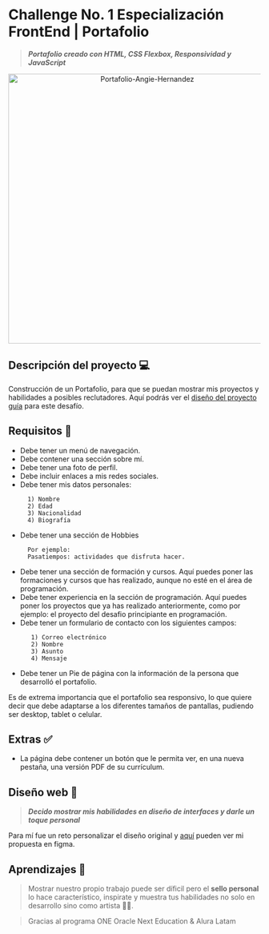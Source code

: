 # Challenge No. 1 Especialización FrontEnd | Portafolio

> **_Portafolio creado con HTML, CSS Flexbox, Responsividad y JavaScript_**

<p align="center">
<img width="539" alt="Portafolio-Angie-Hernandez" src="https://github.com/hernandezangie/portafolio/blob/master/assets/img/proyectos/portafolio.png?raw=true">

## Descripción del proyecto 💻

Construcción de un Portafolio, para que se puedan mostrar mis proyectos y habilidades a posibles reclutadores.
Aquí podrás ver el [diseño del proyecto guía](https://www.figma.com/file/o2di04LyhIgUoAbkNLde80/Portafolio?node-id=1%3A29) para este desafío. 

## Requisitos 🧾

* Debe tener un menú de navegación.
* Debe contener una sección sobre mí.
* Debe tener una foto de perfil.
* Debe incluir enlaces a mis redes sociales.
* Debe tener mis datos personales:
    ```
      1) Nombre
      2) Edad
      3) Nacionalidad
      4) Biografía
    ```
* Debe tener una sección de Hobbies
    ```
      Por ejemplo:
      Pasatiempos: actividades que disfruta hacer.
    ```
* Debe tener una sección de formación y cursos.
    Aquí puedes poner las formaciones y cursos que has realizado, aunque no esté en el área de programación.
* Debe tener experiencia en la sección de programación.
    Aquí puedes poner los proyectos que ya has realizado anteriormente, como por ejemplo: el proyecto del desafio principiante en programación.
* Debe tener un formulario de contacto con los siguientes campos:
    ```
       1) Correo electrónico
       2) Nombre
       3) Asunto
       4) Mensaje
    ```
* Debe tener un Pie de página con la información de la persona que desarrolló el portafolio.

Es de extrema importancia que el portafolio sea responsivo, lo que quiere decir que debe adaptarse a los diferentes tamaños de pantallas, pudiendo ser desktop, tablet o celular.

## Extras ✅

* La página debe contener un botón que le permita ver, en una nueva pestaña, una versión PDF de su currículum.

## Diseño web 🎨
> **_Decido mostrar mis habilidades en diseño de interfaces y darle un toque personal_**

Para mí fue un reto personalizar el diseño original y [aquí](https://www.figma.com/file/awqbfpXdKDlcP8PwbIVKTM/Portafolio-AngieHernandez?type=design&node-id=0%3A1&t=LU2FJ0tgycjXNAXW-1) pueden ver mi propuesta en figma. 

## Aprendizajes 🧠

> Mostrar nuestro propio trabajo puede ser díficil pero el **sello personal** lo hace característico, inspirate y muestra tus habilidades no solo en desarrollo sino como artista 👩‍🎨.

> Gracias al programa ONE Oracle Next Education & Alura Latam
